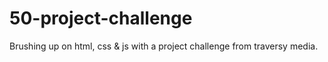 # 50-project-challenge

Brushing up on html, css & js with a project challenge from traversy media.
